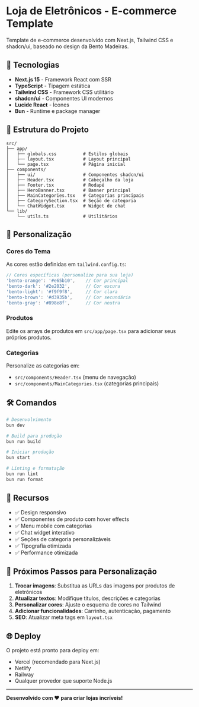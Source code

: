 # Loja de Eletrônicos - E-commerce Template

Template de e-commerce desenvolvido com Next.js, Tailwind CSS e shadcn/ui, baseado no design da Bento Madeiras.

## 🚀 Tecnologias

- **Next.js 15** - Framework React com SSR
- **TypeScript** - Tipagem estática
- **Tailwind CSS** - Framework CSS utilitário
- **shadcn/ui** - Componentes UI modernos
- **Lucide React** - Ícones
- **Bun** - Runtime e package manager

## 📁 Estrutura do Projeto

```
src/
├── app/
│   ├── globals.css          # Estilos globais
│   ├── layout.tsx           # Layout principal
│   └── page.tsx             # Página inicial
├── components/
│   ├── ui/                  # Componentes shadcn/ui
│   ├── Header.tsx           # Cabeçalho da loja
│   ├── Footer.tsx           # Rodapé
│   ├── HeroBanner.tsx       # Banner principal
│   ├── MainCategories.tsx   # Categorias principais
│   ├── CategorySection.tsx  # Seção de categoria
│   └── ChatWidget.tsx       # Widget de chat
└── lib/
    └── utils.ts             # Utilitários
```

## 🎨 Personalização

### Cores do Tema
As cores estão definidas em `tailwind.config.ts`:

```typescript
// Cores específicas (personalize para sua loja)
'bento-orange': '#e65b10',    // Cor principal
'bento-dark': '#2e2032',      // Cor escura
'bento-light': '#f9f9f8',     // Cor clara
'bento-brown': '#d3935b',     // Cor secundária
'bento-gray': '#898e8f',      // Cor neutra
```

### Produtos
Edite os arrays de produtos em `src/app/page.tsx` para adicionar seus próprios produtos.

### Categorias
Personalize as categorias em:
- `src/components/Header.tsx` (menu de navegação)
- `src/components/MainCategories.tsx` (categorias principais)

## 🛠️ Comandos

```bash
# Desenvolvimento
bun dev

# Build para produção
bun run build

# Iniciar produção
bun start

# Linting e formatação
bun run lint
bun run format
```

## 📱 Recursos

- ✅ Design responsivo
- ✅ Componentes de produto com hover effects
- ✅ Menu mobile com categorias
- ✅ Chat widget interativo
- ✅ Seções de categoria personalizáveis
- ✅ Tipografia otimizada
- ✅ Performance otimizada

## 🎯 Próximos Passos para Personalização

1. **Trocar imagens**: Substitua as URLs das imagens por produtos de eletrônicos
2. **Atualizar textos**: Modifique títulos, descrições e categorias
3. **Personalizar cores**: Ajuste o esquema de cores no Tailwind
4. **Adicionar funcionalidades**: Carrinho, autenticação, pagamento
5. **SEO**: Atualizar meta tags em `layout.tsx`

## 🌐 Deploy

O projeto está pronto para deploy em:
- Vercel (recomendado para Next.js)
- Netlify
- Railway
- Qualquer provedor que suporte Node.js

---

**Desenvolvido com ❤️ para criar lojas incríveis!**
